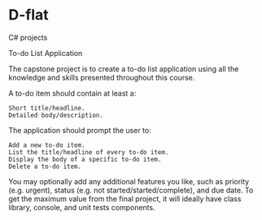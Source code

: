 # D-flat
C# projects 

To-do List Application

The capstone project is to create a to-do list application using all the knowledge and skills presented throughout this course.

A to-do item should contain at least a:

    Short title/headline.
    Detailed body/description.


The application should prompt the user to:

    Add a new to-do item.
    List the title/headline of every to-do item.
    Display the body of a specific to-do item.
    Delete a to-do item.


You may optionally add any additional features you like, such as priority (e.g. urgent), status (e.g. not started/started/complete), and due date.  To get the maximum value from the final project, it will ideally have class library, console, and unit tests components.

